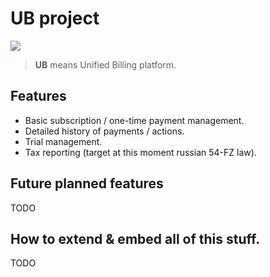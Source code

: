 # UB project

![](https://github.com/ap-labs/ub/workflows/main/badge.svg)

> **UB** means Unified Billing platform.

## Features
* Basic subscription / one-time payment management.
* Detailed history of payments / actions. 
* Trial management.
* Tax reporting (target at this moment russian 54-FZ law).

## Future planned features
TODO 

## How to extend & embed all of this stuff.
TODO
